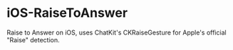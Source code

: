 # iOS-RaiseToAnswer
Raise to Answer on iOS, uses ChatKit's CKRaiseGesture for Apple's official "Raise" detection.
